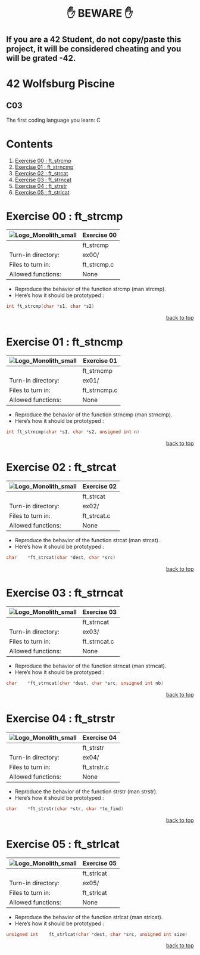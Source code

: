 <h1 align="center">✋ BEWARE ✋</h1>

## If you are a 42 Student, do not copy/paste this project, it will be considered cheating and you will be grated -42.

# 42 Wolfsburg Piscine 
## C03

The first coding language you learn: C

# Contents

1. [Exercise 00 : ft_strcmp](#ex00)
2. [Exercise 01 : ft_strncmp](#ex01)
3. [Exercise 02 : ft_strcat](#ex02)
4. [Exercise 03 : ft_strncat](#ex03)
5. [Exercise 04 : ft_strstr](#ex04)
6. [Exercise 05 : ft_strlcat](#ex05)

# <a name="ex00">Exercise 00 : ft_strcmp</a>

| ![Logo_Monolith_small](https://user-images.githubusercontent.com/120580537/209333599-dc44418d-8ee7-42b6-8a4a-7ff328778d87.png) | Exercise 00 |
| ----- | ----- |
| | ft_strcmp |
| Turn-in directory: | ex00/ |
| Files to turn in: | ft_strcmp.c |
| Allowed functions: | None |

* Reproduce the behavior of the function strcmp (man strcmp).
* Here’s how it should be prototyped :

````C
int	ft_strcmp(char *s1, char *s2)
````

<p align="right">
 <a href="https://github.com/Cerberus2290/Piscine_Nov22/tree/main/c03#-beware-">back to top</a>
</p>

# <a name="ex01">Exercise 01 : ft_stncmp</a>

| ![Logo_Monolith_small](https://user-images.githubusercontent.com/120580537/209333599-dc44418d-8ee7-42b6-8a4a-7ff328778d87.png) | Exercise 01 |
| ----- | ----- |
| | ft_strncmp |
| Turn-in directory: | ex01/ |
| Files to turn in: | ft_strncmp.c |
| Allowed functions: | None |

* Reproduce the behavior of the function strncmp (man strncmp).
* Here’s how it should be prototyped :

````C
int	ft_strncmp(char *s1, char *s2, unsigned int n)
````

<p align="right">
 <a href="https://github.com/Cerberus2290/Piscine_Nov22/tree/main/c03#-beware-">back to top</a>
</p>

# <a name="ex02">Exercise 02 : ft_strcat</a>

| ![Logo_Monolith_small](https://user-images.githubusercontent.com/120580537/209333599-dc44418d-8ee7-42b6-8a4a-7ff328778d87.png) | Exercise 02 |
| ----- | ----- |
| | ft_strcat |
| Turn-in directory: | ex02/ |
| Files to turn in: | ft_strcat.c |
| Allowed functions: | None |

* Reproduce the behavior of the function strcat (man strcat).
* Here’s how it should be prototyped :

````C
char	*ft_strcat(char *dest, char *src)
````

<p align="right">
 <a href="https://github.com/Cerberus2290/Piscine_Nov22/tree/main/c03#-beware-">back to top</a>
</p>

# <a name="ex03">Exercise 03 : ft_strncat</a>

| ![Logo_Monolith_small](https://user-images.githubusercontent.com/120580537/209333599-dc44418d-8ee7-42b6-8a4a-7ff328778d87.png) | Exercise 03 |
| ----- | ----- |
| | ft_strncat |
| Turn-in directory: | ex03/ |
| Files to turn in: | ft_strncat.c |
| Allowed functions: | None |

* Reproduce the behavior of the function strncat (man strncat).
* Here’s how it should be prototyped :

````C
char	*ft_strncat(char *dest, char *src, unsigned int nb)
````

<p align="right">
 <a href="https://github.com/Cerberus2290/Piscine_Nov22/tree/main/c03#-beware-">back to top</a>
</p>

# <a name="ex04">Exercise 04 : ft_strstr</a>

| ![Logo_Monolith_small](https://user-images.githubusercontent.com/120580537/209333599-dc44418d-8ee7-42b6-8a4a-7ff328778d87.png) | Exercise 04 |
| ----- | ----- |
| | ft_strstr |
| Turn-in directory: | ex04/ |
| Files to turn in: | ft_strstr.c |
| Allowed functions: | None |

* Reproduce the behavior of the function strstr (man strstr).
* Here’s how it should be prototyped :

````C
char	*ft_strstr(char *str, char *to_find)
````

<p align="right">
 <a href="https://github.com/Cerberus2290/Piscine_Nov22/tree/main/c03#-beware-">back to top</a>
</p>

# <a name="ex05">Exercise 05 : ft_strlcat</a>

| ![Logo_Monolith_small](https://user-images.githubusercontent.com/120580537/209333599-dc44418d-8ee7-42b6-8a4a-7ff328778d87.png) | Exercise 05 |
| ----- | ----- |
| | ft_strlcat |
| Turn-in directory: | ex05/ |
| Files to turn in: | ft_strlcat |
| Allowed functions: | None |

* Reproduce the behavior of the function strlcat (man strlcat).
* Here’s how it should be prototyped :

````C
unsigned int	ft_strlcat(char *dest, char *src, unsigned int size)
````

<p align="right">
 <a href="https://github.com/Cerberus2290/Piscine_Nov22/tree/main/c03#-beware-">back to top</a>
</p>